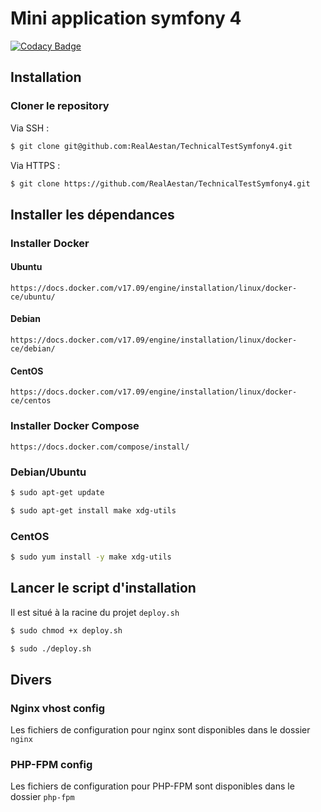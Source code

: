# Mini application symfony 4

[![Codacy Badge](https://api.codacy.com/project/badge/Grade/63b703c9cb99471fb35bb42486013c8c)](https://app.codacy.com/app/RealAestan/TechnicalTestSymfony4?utm_source=github.com&utm_medium=referral&utm_content=RealAestan/TechnicalTestSymfony4&utm_campaign=Badge_Grade_Dashboard)

## Installation

### Cloner le repository

Via SSH :

```bash
$ git clone git@github.com:RealAestan/TechnicalTestSymfony4.git
```
Via HTTPS :

```bash
$ git clone https://github.com/RealAestan/TechnicalTestSymfony4.git
```

## Installer les dépendances

### Installer Docker

#### Ubuntu

`https://docs.docker.com/v17.09/engine/installation/linux/docker-ce/ubuntu/`

#### Debian

`https://docs.docker.com/v17.09/engine/installation/linux/docker-ce/debian/`

#### CentOS

`https://docs.docker.com/v17.09/engine/installation/linux/docker-ce/centos`

### Installer Docker Compose

`https://docs.docker.com/compose/install/`

### Debian/Ubuntu

```bash
$ sudo apt-get update
```

```bash
$ sudo apt-get install make xdg-utils
```

### CentOS

```bash
$ sudo yum install -y make xdg-utils
```

## Lancer le script d'installation

Il est situé à la racine du projet `deploy.sh`

```bash
$ sudo chmod +x deploy.sh
```

```bash
$ sudo ./deploy.sh
```

## Divers

### Nginx vhost config

Les fichiers de configuration pour nginx sont disponibles dans le dossier `nginx`

### PHP-FPM config

Les fichiers de configuration pour PHP-FPM sont disponibles dans le dossier `php-fpm`
